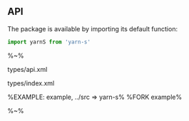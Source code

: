 ## API

The package is available by importing its default function:

```js
import yarnS from 'yarn-s'
```

%~%

<typedef method="yarnS">types/api.xml</typedef>

<typedef>types/index.xml</typedef>

%EXAMPLE: example, ../src => yarn-s%
%FORK example%

%~%